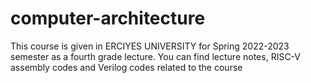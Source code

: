 # computer-architecture
This course is given in ERCIYES UNIVERSITY for Spring 2022-2023 semester as a fourth grade lecture. You can find lecture notes, RISC-V assembly codes and Verilog codes related to the course
